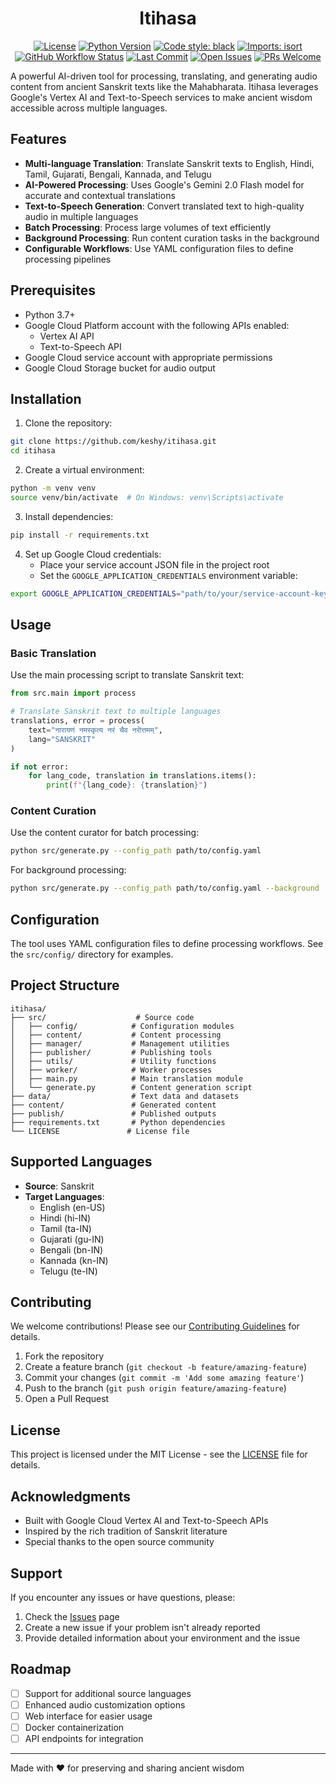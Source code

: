 <div align="center">

# Itihasa

[![License](https://img.shields.io/badge/License-Apache%202.0-blue.svg)](https://opensource.org/licenses/Apache-2.0)
[![Python Version](https://img.shields.io/badge/python-3.7%20%7C%203.8%20%7C%203.9%20%7C%203.10%20%7C%203.11-blue)](https://www.python.org/)
[![Code style: black](https://img.shields.io/badge/code%20style-black-000000.svg)](https://github.com/psf/black)
[![Imports: isort](https://img.shields.io/badge/imports-isort-ef8336.svg)](https://pycqa.github.io/isort/)
[![GitHub Workflow Status](https://img.shields.io/github/actions/workflow/status/keshy/itihasa/ci.yml?branch=main&label=CI/CD&logo=github-actions&logoColor=white)](https://github.com/keshy/itihasa/actions/workflows/ci.yml)
[![Last Commit](https://img.shields.io/github/last-commit/keshy/itihasa?logo=github)](https://github.com/keshy/itihasa/commits/main)
[![Open Issues](https://img.shields.io/github/issues-raw/keshy/itihasa?color=red&logo=github)](https://github.com/keshy/itihasa/issues)
[![PRs Welcome](https://img.shields.io/badge/PRs-welcome-brightgreen.svg?style=flat-square)](https://makeapullrequest.com)

</div>

A powerful AI-driven tool for processing, translating, and generating audio content from ancient Sanskrit texts like the Mahabharata. Itihasa leverages Google's Vertex AI and Text-to-Speech services to make ancient wisdom accessible across multiple languages.

## Features

- **Multi-language Translation**: Translate Sanskrit texts to English, Hindi, Tamil, Gujarati, Bengali, Kannada, and Telugu
- **AI-Powered Processing**: Uses Google's Gemini 2.0 Flash model for accurate and contextual translations
- **Text-to-Speech Generation**: Convert translated text to high-quality audio in multiple languages
- **Batch Processing**: Process large volumes of text efficiently
- **Background Processing**: Run content curation tasks in the background
- **Configurable Workflows**: Use YAML configuration files to define processing pipelines

## Prerequisites

- Python 3.7+
- Google Cloud Platform account with the following APIs enabled:
  - Vertex AI API
  - Text-to-Speech API
- Google Cloud service account with appropriate permissions
- Google Cloud Storage bucket for audio output

## Installation

1. Clone the repository:
```bash
git clone https://github.com/keshy/itihasa.git
cd itihasa
```

2. Create a virtual environment:
```bash
python -m venv venv
source venv/bin/activate  # On Windows: venv\Scripts\activate
```

3. Install dependencies:
```bash
pip install -r requirements.txt
```

4. Set up Google Cloud credentials:
   - Place your service account JSON file in the project root
   - Set the `GOOGLE_APPLICATION_CREDENTIALS` environment variable:
```bash
export GOOGLE_APPLICATION_CREDENTIALS="path/to/your/service-account-key.json"
```

## Usage

### Basic Translation

Use the main processing script to translate Sanskrit text:

```python
from src.main import process

# Translate Sanskrit text to multiple languages
translations, error = process(
    text="नारायणं नमस्कृत्य नरं चैव नरॊत्तमम्",
    lang="SANSKRIT"
)

if not error:
    for lang_code, translation in translations.items():
        print(f"{lang_code}: {translation}")
```

### Content Curation

Use the content curator for batch processing:

```bash
python src/generate.py --config_path path/to/config.yaml
```

For background processing:

```bash
python src/generate.py --config_path path/to/config.yaml --background
```

## Configuration

The tool uses YAML configuration files to define processing workflows. See the `src/config/` directory for examples.

## Project Structure

```
itihasa/
├── src/                    # Source code
│   ├── config/            # Configuration modules
│   ├── content/           # Content processing
│   ├── manager/           # Management utilities
│   ├── publisher/         # Publishing tools
│   ├── utils/             # Utility functions
│   ├── worker/            # Worker processes
│   ├── main.py            # Main translation module
│   └── generate.py        # Content generation script
├── data/                  # Text data and datasets
├── content/               # Generated content
├── publish/               # Published outputs
├── requirements.txt       # Python dependencies
└── LICENSE               # License file
```

## Supported Languages

- **Source**: Sanskrit
- **Target Languages**:
  - English (en-US)
  - Hindi (hi-IN)
  - Tamil (ta-IN)
  - Gujarati (gu-IN)
  - Bengali (bn-IN)
  - Kannada (kn-IN)
  - Telugu (te-IN)

## Contributing

We welcome contributions! Please see our [Contributing Guidelines](CONTRIBUTING.md) for details.

1. Fork the repository
2. Create a feature branch (`git checkout -b feature/amazing-feature`)
3. Commit your changes (`git commit -m 'Add some amazing feature'`)
4. Push to the branch (`git push origin feature/amazing-feature`)
5. Open a Pull Request

## License

This project is licensed under the MIT License - see the [LICENSE](LICENSE) file for details.

## Acknowledgments

- Built with Google Cloud Vertex AI and Text-to-Speech APIs
- Inspired by the rich tradition of Sanskrit literature
- Special thanks to the open source community

## Support

If you encounter any issues or have questions, please:
1. Check the [Issues](https://github.com/yourusername/itihasa/issues) page
2. Create a new issue if your problem isn't already reported
3. Provide detailed information about your environment and the issue

## Roadmap

- [ ] Support for additional source languages
- [ ] Enhanced audio customization options
- [ ] Web interface for easier usage
- [ ] Docker containerization
- [ ] API endpoints for integration

---

Made with ❤️ for preserving and sharing ancient wisdom
